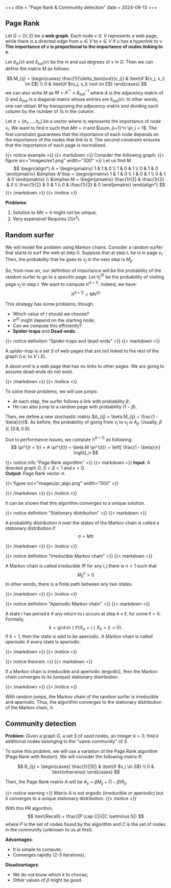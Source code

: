 +++
title = "Page Rank & Community detection"
date = 2024-09-13
+++

## Page Rank

Let $G = (V, E)$ be a **web graph**.
Each node $v \in V$ represents a web page, while there is a directed edge from $u \in V$ to $v \in V$ if $u$ has a hyperlink to $v$.
**The importance of $v$ is proportional to the importance of nodes linking to $v$**.

Let $\delta_\text{in}(v)$ and $\delta_\text{out}(v)$ be the in and out degrees of $v$ in $G$.
Then we can define the matrix $M$ as follows:

$$
M_{ij} = \begin{cases}
\frac{1}{\delta_\text{out}(v_j)} & \text{if $(v_j, v_i) \in E$} \\
0 & \text{if $(v_j, v_i) \not \in E$}
\end{cases}
$$
we can also write $M$ as $M = A^\top \times \Delta_\text{out}^{-1}$ where $A$ is the adjacency matrix of $G$ and $\Delta_\text{out}$ is a diagonal matrix whose entries are $\delta_\text{out}(v)$.
In other words, one can obtain $M$ by transposing the adjacency matrix and dividing each column by the number of $1$s in the column.

Let $\pi = (\pi_1, \dots, \pi_n)$ be a vector where $\pi_i$ represents the importance of node $v_i$.
We want to find $\pi$ such that $M \pi = \pi$ and $\sum_{i=1}^n \pi_i = 1$.
The first constraint guarantees that the importance of each node depends on the importance of the nodes that link to it.
The second constraint ensures that the importance of each page is normalized.

{{< notice example >}}
{{< markdown >}}
Consider the following graph:
{{< figure src="images/ex1.png" width="300" >}}
Let us find $M$.
$$
\begin{align*}
A = \begin{pmatrix}
1 & 1 & 0 \\
1 & 0 & 1 \\
0 & 1 & 0
\end{pmatrix} &\implies
A^\top = \begin{pmatrix}
1 & 1 & 0 \\
1 & 0 & 1 \\
0 & 1 & 0
\end{pmatrix} \\
&\implies M = \begin{pmatrix}
\frac{1}{2} & \frac{1}{2} & 0 \\
\frac{1}{2} & 0 & 1 \\
0 & \frac{1}{2} & 0
\end{pmatrix}
\end{align*}
$$
{{< /markdown >}}
{{< /notice >}}

**Problems**:
1. Solution to $M \pi = \pi$ might not be unique;
2. Very expensive! Requires $\Omega(n^3)$.

## Random surfer

We will model the problem using Markov chains.
Consider a random surfer that starts to surf the web at step $0$.
Suppose that at step $t$, he is in page $v_i$.
Then, the probability that he goes to $v_j$ in the next step is $M_{ji}$.

So, from now on, our definition of importance will be the probability of the random surfer to go to a specific page.
Let $\pi_j^{(t)}$ be the probability of visiting page $v_j$ in step $t$.
We want to compute $\pi^{(t + 1)}$.
Indeed, we have:
$$
\pi^{(t + 1)} = M \pi^{(t)}
$$

This strategy has some problems, though:
- Which value of $t$ should we choose?
- $\pi^{(t)}$ might depend on the starting node;
- Can we compute this efficiently?
- **Spider-traps** and **Dead-ends**.

{{< notice definition "Spider-traps and dead-ends" >}}
{{< markdown >}}

A *spider-trap* is a set $S$ of web pages that are not linked to the rest of the graph (i.e. to $V \setminus S$).

A *dead-end* is a web page that has no links to other pages.
We are going to assume dead-ends do not exist.

{{< /markdown >}}
{{< /notice >}}

To solve these problems, we will use *jumps*:
- At each step, the surfer follows a link with probability $\beta$;
- He can also jump to a random page with probability $(1 - \beta)$.

Then, we define a new stochastic matrix $A_{ij} = \beta M_{ij} + \frac{1 - \beta}{n}$.
As before, the probability of going from $v_i$ to $v_j$ is $A_{ji}$.
Usually, $\beta \in [0.8, 0.9]$.

Due to performance issues, we compute $\pi^{(t + 1)}$ as following:
$$
\pi^{(t + 1)} = A \pi^{(t)} = \beta M \pi^{(t)} + \left[ \frac{1 - \beta}{n} \right]_n
$$

{{< notice info "Page Rank algorithm" >}}
{{< markdown >}}
**Input**: A directed graph $G$, $0 < \beta < 1$ and $\epsilon > 0$.\
**Output**: Page Rank vector $\pi$.

{{< figure src="images/pr_algo.png" width="500" >}}

{{< /markdown >}}
{{< /notice >}}

It can be shown that this algorithm converges to a unique solution.

{{< notice definition "Stationary distribution" >}}
{{< markdown >}}

A probability distribution $\pi$ over the states of the Markov chain is called a stationary distribution if
$$
\pi = M \pi
$$

{{< /markdown >}}
{{< /notice >}}

{{< notice definition "Irreducible Markov chain" >}}
{{< markdown >}}

A Markov chain is called *irreducible* iff for any $i, j$ there is $n > 1$ such that
$$
M_{ij}^n > 0
$$
In other words, there is a finite path between any two states.

{{< /markdown >}}
{{< /notice >}}

{{< notice definition "Aperiodic Markov chain" >}}
{{< markdown >}}

A state $i$ has period $k$ if any return to $i$ occurs at step $k \times \ell$, for some $\ell > 0$.
Formally,
$$
k = \gcd \{ n \mid \mathbb{P}(X_n = i \mid X_0 = i) > 0 \}.
$$
If $k = 1$, then the state is said to be aperiodic.
A Markov chain is called *aperiodic* if every state is aperiodic.

{{< /markdown >}}
{{< /notice >}}

{{< notice theorem >}}
{{< markdown >}}

If a Markov chain is irreducible and aperiodic (ergodic), then the Markov chain converges to its (unique) stationary distribution.

{{< /markdown >}}
{{< /notice >}}

With random jumps, the Markov chain of the random surfer is irreducible and aperiodic.
Thus, the algorithm converges to the stationary distribution of the Markov chain, $\pi$.

## Community detection

**Problem**: Given a graph $G$, a set $S$ of *seed* nodes, an integer $k > 0$, find $k$ additional nodes belonging to the "same community" of $S$.

To solve this problem, we will use a variation of the Page Rank algorithm (Page Rank with Restart).
We will consider the following matrix $R$:

$$
R_{ij} = \begin{cases}
\frac{1}{|S|} & \text{if $v_i \in S$} \\
0 & \text{otherwise}
\end{cases}
$$

Then, the Page Rank matrix $A$ will be $A_{ij} = \beta M_{ij} + (1 - \beta) R_{ij}$.

{{< notice warning >}}
Matrix $A$ is not ergodic (irreducible or aperiodic) but it converges to a unique stationary distribution.
{{< /notice >}}

With this PR algorithm,
$$
\text{Recall} = \frac{|P \cap C|}{|C \setminus S|}
$$
where $P$ is the set of nodes found by the algorithm and $C$ is the set of nodes in the community (unknown to us at first).

**Advantages**:
- It is simple to compute;
- Converges rapidly (2-3 iterations).

**Disadvantages**:
- We do not know which $k$ to choose;
- Other values of $\beta$ might be good.
